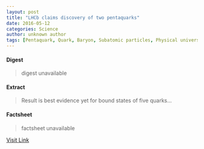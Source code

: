 ```yaml
---
layout: post
title: "LHCb claims discovery of two pentaquarks"
date: 2016-05-12
categories: Science
author: unknown author
tags: [Pentaquark, Quark, Baryon, Subatomic particles, Physical universe, Fermions, Hadrons, Quantum mechanics, Theoretical physics, Physical bodies, Nuclear physics, Standard Model, Quantum field theory, Particle physics, Physics, Quantum chromodynamics, Physical sciences]
---
```



#### Digest
>digest unavailable

#### Extract
>Result is best evidence yet for bound states of five quarks...

#### Factsheet
>factsheet unavailable

[Visit Link](http://physicsworld.com/cws/article/news/2015/jul/14/lhcb-claims-discovery-of-two-pentaquarks)


